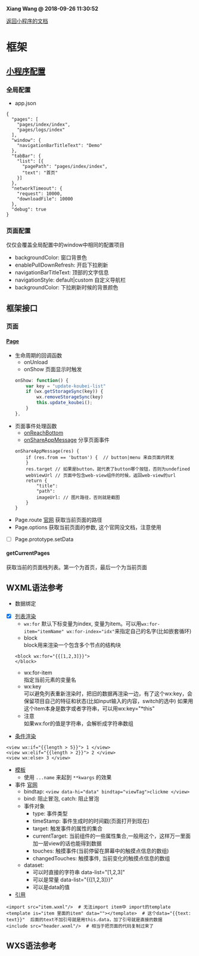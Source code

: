 **Xiang Wang @ 2018-09-26 11:30:52**


[返回小程序的文档](./README.md)

# 框架

## [小程序配置](https://developers.weixin.qq.com/miniprogram/dev/reference/configuration/app.html)
### 全局配置
* app.json
```
{
  "pages": [
    "pages/index/index",
    "pages/logs/index"
  ],
  "window": {
    "navigationBarTitleText": "Demo"
  },
  "tabBar": {
    "list": [{
      "pagePath": "pages/index/index",
      "text": "首页"
    }]
  },
  "networkTimeout": {
    "request": 10000,
    "downloadFile": 10000
  },
  "debug": true
}
```  

### 页面配置
仅仅会覆盖全局配置中的window中相同的配置项目
* backgroundColor: 窗口背景色
* enablePullDownRefresh: 开启下拉刷新
* navigationBarTitleText: 顶部的文字信息
* navigationStyle: default|custom 自定义导航栏
* backgroundColor: 下拉刷新时候的背景颜色

## 框架接口
### 页面
#### [Page](https://developers.weixin.qq.com/miniprogram/dev/reference/api/Page.html)
* 生命周期的回调函数
    * onUnload
    * onShow
    页面显示时触发
    ```javascript
    onShow: function() {
        var key = "update-koubei-list"
        if (wx.getStorageSync(key)) {
            wx.removeStorageSync(key)
            this.update_koubei();
        }
    },
    ```
* 页面事件处理函数
    * [onReachBottom](https://developers.weixin.qq.com/miniprogram/dev/reference/api/Page.html#onReachBottom)
    * [onShareAppMessage](https://developers.weixin.qq.com/miniprogram/dev/reference/api/Page.html)
    分享页面事件
    ```
    onShareAppMessage(res) {
        if (res.from == 'button') {  // button|menu 来自页面内转发
        }
        res.target // 如果是button，就代表了button哪个按钮，否则为undefined
        webViewUrl // 页面中包含web-view组件的时候，返回web-view的url
        return {
            "title":  
            "path": 
            imageUrl: // 图片路径，否则就是截图
        }
    }
    ````
* Page.route
[官网](https://developers.weixin.qq.com/miniprogram/dev/reference/api/Page.html#pageroute)
获取当前页面的路径
* Page.options
获取当前页面的参数, 这个官网没文档，注意使用
* [ ] Page.prototype.setData

#### getCurrentPages
获取当前的页面栈列表。第一个为首页，最后一个为当前页面

## WXML语法参考
* 数据绑定
* [x] [列表渲染](https://developers.weixin.qq.com/miniprogram/dev/reference/wxml/list.html)
    * `wx:for`
    默认下标变量为index, 变量为item。可以用`wx:for-item="itemName" wx:for-index="idx"`来指定自己的名字(比如嵌套循环)
    * block  
    block用来渲染一个包含多个节点的结构块
    ```
    <block wx:for="{{[1,2,3]}}">
    </block>
    ```
    * wx:for-item  
    指定当前元素的变量名
    * wx:key  
    可以避免列表重新渲染时，把旧的数据再渲染一边，有了这个wx:key，会保留项目自己的特征和状态(比如input输入的内容，switch的选中)
    如果用这个item本身是数字或者字符串，可以用wx:key="*this"
    * 注意  
    如果wx:for的值是字符串，会解析成字符串数组
* [条件渲染](https://mp.weixin.qq.com/debug/wxadoc/dev/framework/view/wxml/conditional.html)
```
<view wx:if="{{length > 5}}"> 1 </view>
<view wx:elif="{{length > 2}}"> 2 </view>
<view wx:else> 3 </view>
```
* [模板](https://mp.weixin.qq.com/debug/wxadoc/dev/framework/view/wxml/template.html)
    * 使用 `...name` 来起到 `**kwargs` 的效果
* 事件 [官网](https://mp.weixin.qq.com/debug/wxadoc/dev/framework/view/wxml/event.html)
    * bindtap: `<view data-hi="data" bindtap="viewTag">clickme </view>`
    * bind: 阻止冒泡, catch: 阻止冒泡
    * 事件对象
        * type: 事件类型
        * timeStamp: 事件生成时的时间戳(页面打开到现在)
        * target: 触发事件的属性的集合
        * currentTarget: 当前组件的一些属性集合,一般用这个，这样万一里面加一层view的话也能得到数据
        * touches: 触摸事件(当前停留在屏幕中的触摸点信息的数组)
        * changedTouches: 触摸事件, 当前变化的触摸点信息的数组
    * dataset:
        * 可以时直接的字符串 data-list="[1,2,3]"
        * 可以是常量 data-list="{{[1,2,3]}}"
        * 可以是data的值
* [引用](https://mp.weixin.qq.com/debug/wxadoc/dev/framework/view/wxml/import.html)
```
<import src="item.wxml"/>  # 无法import item中 import的template
<template is="item 里面的item" data=""></template>  # 这个data="{{text: text}}"  后面的text不加引号就是用this.data，加了引号就是直接的数据
<include src="header.wxml"/>  # 相当于把页面的代码复制过来了
```
## WXS语法参考

